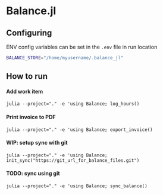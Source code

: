 # Balance.jl

## Configuring
ENV config variables can be set in the `.env` file in run location

```sh
BALANCE_STORE="/home/myusername/.balance_jl"
```
## How to run

#### Add work item

`julia --project="." -e 'using Balance; log_hours()`

#### Print invoice to PDF

`julia --project="." -e 'using Balance; export_invoice()`

#### WIP: setup sync with git

`julia --project="." -e 'using Balance; init_sync("https://git_url_for_balance_files.git")`

#### TODO: sync using git

`julia --project="." -e 'using Balance; sync_balance()`